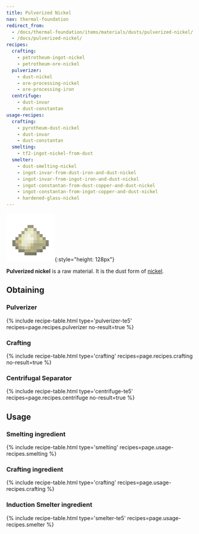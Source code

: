 ```yaml
---
title: Pulverized Nickel
nav: thermal-foundation
redirect_from:
  - /docs/thermal-foundation/items/materials/dusts/pulverized-nickel/
  - /docs/pulverized-nickel/
recipes:
  crafting:
    - petrotheum-ingot-nickel
    - petrotheum-ore-nickel
  pulverizer:
    - dust-nickel
    - ore-processing-nickel
    - ore-processing-iron
  centrifuge:
    - dust-invar
    - dust-constantan
usage-recipes:
  crafting:
    - pyrotheum-dust-nickel
    - dust-invar
    - dust-constantan
  smelting:
    - tf2-ingot-nickel-from-dust
  smelter:
    - dust-smelting-nickel
    - ingot-invar-from-dust-iron-and-dust-nickel
    - ingot-invar-from-ingot-iron-and-dust-nickel
    - ingot-constantan-from-dust-copper-and-dust-nickel
    - ingot-constantan-from-ingot-copper-and-dust-nickel
    - hardened-glass-nickel
---
```


![Pulverized nickel](/assets/images/thermal-foundation/dust-nickel.png){:style="height: 128px"}


**Pulverized nickel** is a raw material. It is the dust form of
[nickel](/docs/thermal-foundation/nickel-ingot/).


Obtaining
---------

### Pulverizer
{% include recipe-table.html type='pulverizer-te5' recipes=page.recipes.pulverizer no-result=true %}

### Crafting
{% include recipe-table.html type='crafting' recipes=page.recipes.crafting no-result=true %}

### Centrifugal Separator
{% include recipe-table.html type='centrifuge-te5' recipes=page.recipes.centrifuge no-result=true %}


Usage
-----

### Smelting ingredient
{% include recipe-table.html type='smelting' recipes=page.usage-recipes.smelting %}

### Crafting ingredient
{% include recipe-table.html type='crafting' recipes=page.usage-recipes.crafting %}

### Induction Smelter ingredient
{% include recipe-table.html type='smelter-te5' recipes=page.usage-recipes.smelter %}
